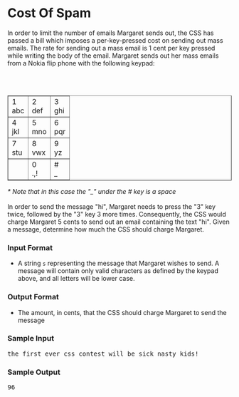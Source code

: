 # Cost Of Spam

In order to limit the number of emails Margaret sends out, the CSS has passed a bill which imposes a per-key-pressed cost on sending out mass emails.  The rate for sending out a mass email is 1 cent per key pressed while writing the body of the email.  Margaret sends out her mass emails from a Nokia flip phone with the following keypad:

<br /><br />

<table class="table" border="1" align="center">
<tr>
<td>1<br>abc</td>
<td>2<br>def</td>
<td>3<br>ghi</td>
</tr>
<tr>
<td>4<br>jkl</td>
<td>5<br>mno</td>
<td>6<br>pqr</td>
</tr>
<tr>
<td>7<br>stu</td>
<td>8<br>vwx</td>
<td>9<br>yz</td>
</tr>
<tr>
<td> </td>
<td>0<br>.,!</td>
<td>#<br>_</td>
</tr>
</table>
<i>* Note that in this case the "_" under the # key is a space</i>
<br /><br />
In order to send the message "hi", Margaret needs to press the "3" key twice, followed by the "3" key 3 more times.  Consequently, the CSS would charge Margaret 5 cents to send out an email containing the text "hi".  Given a message, determine how much the CSS should charge Margaret.
<br />
<h3>Input Format</h3>
<ul>
  <li>A string <code>s</code> representing the message that Margaret wishes to send.  A message will contain only valid characters as defined by the keypad above, and all letters will be lower case.</li>
</ul>

<h3>Output Format</h3>
<ul>
  <li>The amount, in cents, that the CSS should charge Margaret to send the message</li>
</ul>


   <h3>Sample Input</h3>
 <pre>the first ever css contest will be sick nasty kids!</pre>

  <h3>Sample Output</h3>
        <pre>96</pre>
